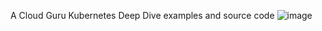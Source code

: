 A Cloud Guru Kubernetes Deep Dive examples and source code
![image](https://github.com/asiaqu40/asiaqu40/assets/149643888/6c47879c-3505-4175-b5cd-97df50626e48)
